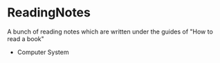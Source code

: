 # ReadingNotes
A bunch of reading notes which are written under the guides of  "How to read a book"
- Computer System
